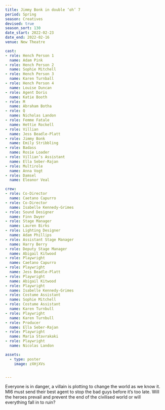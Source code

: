 ```yaml
---
title: Jimmy Bonk in double ‘oh’ 7
period: Spring
season: Creatives
devised: true 
season_sort: 130
date_start: 2022-02-23
date_end: 2022-02-16
venue: New Theatre

cast:
- role: Hench Person 1
  name: Adam Pink
- role: Hench Person 2
  name: Sophie Mitchell
- role: Hench Person 3
  name: Karen Turnball
- role: Hench Person 4
  name: Louise Duncan
- role: Agent Doris
  name: Katie Booth
- role: M
  name: Abraham Botha
- role: Q
  name: Nicholas Landon
- role: Femme Fatale
  name: Hettie Rockell
- role: Villian
  name: Jess Beadle-Platt
- role: Jimmy Bonk 
  name: Emily Stribbling
- role: Badass
  name: Rosie Loader
- role: Villian’s Assistant
  name: Ella Seber-Rajan
- role: Multirole
  name: Anna Vogt
- role: Damsel
  name: Eleanor Veal

crew:
- role: Co-Director
  name: Caetano Capurro
- role: Co-Director
  name: Isabelle Kennedy-Grimes
- role: Sound Designer
  name: Finn Dwyer
- role: Stage Manager
  name: Lauren Birks
- role: Lighting Designer
  name: Adam Phillips
- role: Assistant Stage Manager
  name: Harry Berry
- role: Deputy Stage Manager
  name: Abigail Kitwood
- role: Playwright
  name: Caetano Capurro
- role: Playwright
  name: Jess Beadle-Platt
- role: Playwright
  name: Abigail Kitwood
- role: Playwright
  name: Isabelle Kennedy-Grimes
- role: Costume Assistant
  name: Sophie Mitchell
- role: Costume Assistant
  name: Karen Turnbull
- role: Playwright
  name: Karen Turnbull
- role: Producer
  name: Ella Seber-Rajan
- role: Playwright 
  name: Maria Stavrakaki
- role: Playwright 
  name: Nicolas Landon

assets:
  - type: poster
    image: zXHjXVs


---
```


Everyone is in danger, a villain is plotting to change the world as we know it. MI6 must send their best agent to stop the bad guys before it’s too late. Will the heroes prevail and prevent the end of the civilised world or will everything fall in to ruin?
